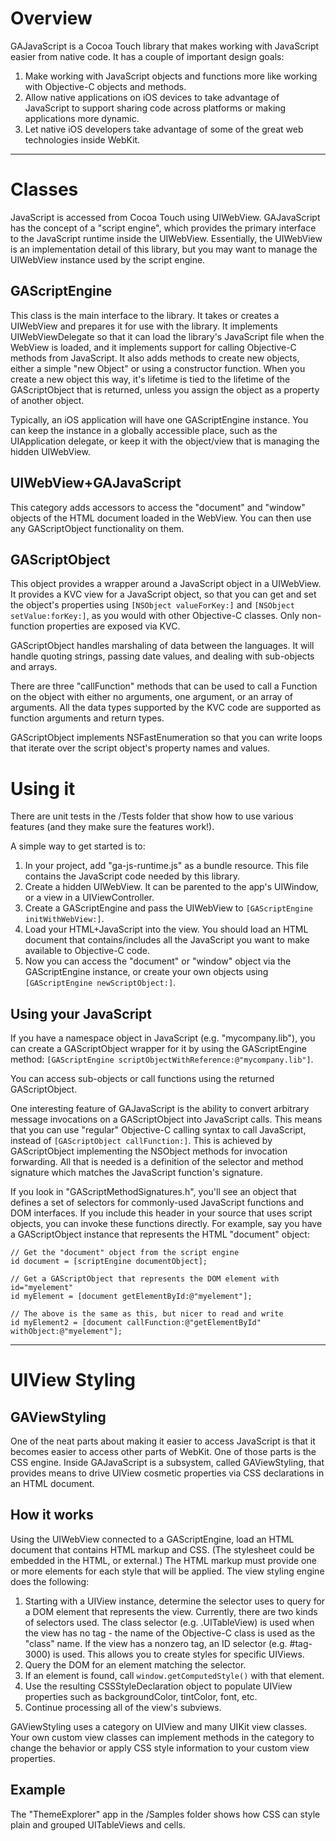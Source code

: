 # Overview

GAJavaScript is a Cocoa Touch library that makes working with JavaScript easier from native code. It has a couple of important design goals:

1. Make working with JavaScript objects and functions more like working with Objective-C objects and methods.
2. Allow native applications on iOS devices to take advantage of JavaScript to support sharing code across platforms or making applications more dynamic.
3. Let native iOS developers take advantage of some of the great web technologies inside WebKit.

- - -

# Classes

JavaScript is accessed from Cocoa Touch using UIWebView. GAJavaScript has the concept of a "script engine", which provides the primary interface to the JavaScript runtime inside the UIWebView. Essentially, the UIWebView is an implementation detail of this library, but you may want to manage the UIWebView instance used by the script engine. 

## GAScriptEngine

This class is the main interface to the library. It takes or creates a UIWebView and prepares it for use with the library. It implements UIWebViewDelegate so that it can load the library's JavaScript file when the WebView is loaded, and it implements support for calling Objective-C methods from JavaScript. It also adds methods to create new objects, either a simple "new Object" or using a constructor function. When you create a new object this way, it's lifetime is tied to the lifetime of the GAScriptObject that is returned, unless you assign the object as a property of another object.

Typically, an iOS application will have one GAScriptEngine instance. You can keep the instance in a globally accessible place, such as the UIApplication delegate, or keep it with the object/view that is managing the hidden UIWebView.

## UIWebView+GAJavaScript

This category adds accessors to access the "document" and "window" objects of the HTML document loaded in the WebView. You can then use any GAScriptObject functionality on them.

## GAScriptObject

This object provides a wrapper around a JavaScript object in a UIWebView. It provides a KVC view for a JavaScript object, so that you can get and set the object's properties using `[NSObject valueForKey:]` and `[NSObject setValue:forKey:]`, as you would with other Objective-C classes. Only non-function properties are exposed via KVC. 

GAScriptObject handles marshaling of data between the languages. It will handle quoting strings, passing date values, and dealing with sub-objects and arrays.

There are three "callFunction" methods that can be used to call a Function on the object with either no arguments, one argument, or an array of arguments. All the data types supported by the KVC code are supported as function arguments and return types.

GAScriptObject implements NSFastEnumeration so that you can write loops that iterate over the script object's property names and values. 

# Using it

There are unit tests in the /Tests folder that show how to use various features (and they make sure the features work!).

A simple way to get started is to:

1. In your project, add "ga-js-runtime.js" as a bundle resource. This file contains the JavaScript code needed by this library.
2. Create a hidden UIWebView. It can be parented to the app's UIWindow, or a view in a UIViewController.
3. Create a GAScriptEngine and pass the UIWebView to `[GAScriptEngine initWithWebView:]`.
4. Load your HTML+JavaScript into the view. You should load an HTML document that contains/includes all the JavaScript you want to make available to Objective-C code.
5. Now you can access the "document" or "window" object via the GAScriptEngine instance, or create your own objects using `[GAScriptEngine newScriptObject:]`.

## Using your JavaScript

If you have a namespace object in JavaScript (e.g. "mycompany.lib"), you can create a GAScriptObject wrapper for it by using the GAScriptEngine method: `[GAScriptEngine scriptObjectWithReference:@"mycompany.lib"]`.

You can access sub-objects or call functions using the returned GAScriptObject.

One interesting feature of GAJavaScript is the ability to convert arbitrary message invocations on a GAScriptObject into JavaScript calls. This means that you can use "regular" Objective-C calling syntax to call JavaScript, instead of `[GAScriptObject callFunction:]`. This is achieved by GAScriptObject implementing the NSObject methods for invocation forwarding. All that is needed is a definition of the selector and method signature which matches the JavaScript function's signature.

If you look in "GAScriptMethodSignatures.h", you'll see an object that defines a set of selectors for commonly-used JavaScript functions and DOM interfaces. If you include this header in your source that uses script objects, you can invoke these functions directly. For example, say you have a GAScriptObject instance that represents the HTML "document" object:

	// Get the "document" object from the script engine
	id document = [scriptEngine documentObject];
	
	// Get a GAScriptObject that represents the DOM element with id="myelement"
	id myElement = [document getElementById:@"myelement"];
	
	// The above is the same as this, but nicer to read and write
	id myElement2 = [document callFunction:@"getElementById" withObject:@"myelement"];
	
- - -

# UIView Styling 

## GAViewStyling

One of the neat parts about making it easier to access JavaScript is that it becomes easier to access other parts of WebKit. One of those parts is the CSS engine. Inside GAJavaScript is a subsystem, called GAViewStyling, that provides  means to drive UIView cosmetic properties via CSS declarations in an HTML document.

## How it works

Using the UIWebView connected to a GAScriptEngine, load an HTML document that contains HTML markup and CSS. (The stylesheet could be embedded in the HTML, or external.) The HTML markup must provide one or more elements for each style that will be applied. The view styling engine does the following:

1. Starting with a UIView instance, determine the selector uses to query for a DOM element that represents the view. Currently, there are two kinds of selectors used. The class selector (e.g. .UITableView) is used when the view has no tag - the name of the Objective-C class is used as the "class" name. If the view has a nonzero tag, an ID selector (e.g. #tag-3000) is used. This allows you to create styles for specific UIViews.
2. Query the DOM for an element matching the selector.
3. If an element is found, call `window.getComputedStyle()` with that element.
4. Use the resulting CSSStyleDeclaration object to populate UIView properties such as backgroundColor, tintColor, font, etc.
5. Continue processing all of the view's subviews.

GAViewStyling uses a category on UIView and many UIKit view classes. Your own custom view classes can implement methods in the category to change the behavior or apply CSS style information to your custom view properties.

## Example

The "ThemeExplorer" app in the /Samples folder shows how CSS can style plain and grouped UITableViews and cells.


